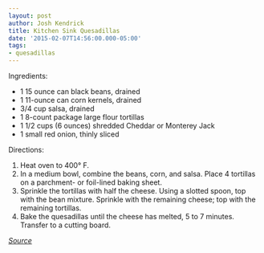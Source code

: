 ```yaml
---
layout: post
author: Josh Kendrick
title: Kitchen Sink Quesadillas
date: '2015-02-07T14:56:00.000-05:00'
tags:
- quesadillas
---
```


Ingredients:
* 1 15 ounce can black beans, drained
* 1 11-ounce can corn kernels, drained
* 3/4 cup salsa, drained
* 1 8-count package large flour tortillas
* 1 1/2 cups (6 ounces) shredded Cheddar or Monterey Jack
* 1 small red onion, thinly sliced

Directions:
1. Heat oven to 400° F.
2. In a medium bowl, combine the beans, corn, and salsa. Place 4 tortillas on a parchment- or foil-lined baking sheet.
3. Sprinkle the tortillas with half the cheese. Using a slotted spoon, top with the bean mixture. Sprinkle with the remaining cheese; top with the remaining tortillas.
4. Bake the quesadillas until the cheese has melted, 5 to 7 minutes. Transfer to a cutting board.

*[Source](http://www.realsimple.com/food-recipes/browse-all-recipes/kitchen-sink-quesadillas)*